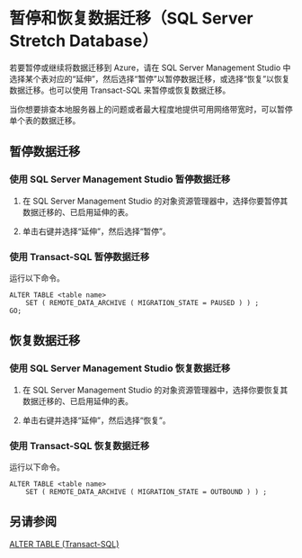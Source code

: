 <properties
	pageTitle="暂停和恢复数据迁移（SQL Server Stretch Database）| Azure"
	description="了解如何暂停或继续将数据迁移到 Azure。"
	services="sql-server-stretch-database"
	documentationCenter=""
	authors="douglasl"
	manager="jhubbard"
	editor="monicar"/>

<tags
	ms.service="sql-server-stretch-database"
	ms.date="02/26/2016"
	wacn.date="03/10/2016"/>

# 暂停和恢复数据迁移（SQL Server Stretch Database）

若要暂停或继续将数据迁移到 Azure，请在 SQL Server Management Studio 中选择某个表对应的“延伸”，然后选择“暂停”以暂停数据迁移，或选择“恢复”以恢复数据迁移。也可以使用 Transact-SQL 来暂停或恢复数据迁移。

当你想要排查本地服务器上的问题或者最大程度地提供可用网络带宽时，可以暂停单个表的数据迁移。

## 暂停数据迁移

### 使用 SQL Server Management Studio 暂停数据迁移

1.  在 SQL Server Management Studio 的对象资源管理器中，选择你要暂停其数据迁移的、已启用延伸的表。

2.  单击右键并选择“延伸”，然后选择“暂停”。

### 使用 Transact-SQL 暂停数据迁移
运行以下命令。

```tsql
ALTER TABLE <table name>
    SET ( REMOTE_DATA_ARCHIVE ( MIGRATION_STATE = PAUSED ) ) ;
GO;
```

## 恢复数据迁移

### 使用 SQL Server Management Studio 恢复数据迁移

1.  在 SQL Server Management Studio 的对象资源管理器中，选择你要恢复其数据迁移的、已启用延伸的表。

2.  单击右键并选择“延伸”，然后选择“恢复”。

### 使用 Transact-SQL 恢复数据迁移
运行以下命令。

```tsql
ALTER TABLE <table name>
    SET ( REMOTE_DATA_ARCHIVE ( MIGRATION_STATE = OUTBOUND ) ) ;
```

## 另请参阅
[ALTER TABLE (Transact-SQL)](https://msdn.microsoft.com/zh-cn/library/ms190273.aspx)

<!---HONumber=Mooncake_0307_2016-->